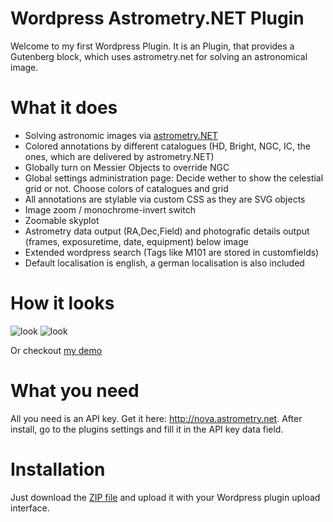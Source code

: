 # Wordpress Astrometry.NET Plugin
Welcome to my first Wordpress Plugin. It is an Plugin, that provides a Gutenberg block, which uses astrometry.net for solving an astronomical image.

# What it does
- Solving astronomic images via [astrometry.NET](http://nova.astrometry.net)
- Colored annotations by different catalogues (HD, Bright, NGC, IC, the ones, which are delivered by astrometry.NET)
- Globally turn on Messier Objects to override NGC
- Global settings administration page: Decide wether to show the celestial grid or not. Choose colors of catalogues and grid
- All annotations are stylable via custom CSS as they are SVG objects
- Image zoom / monochrome-invert switch
- Zoomable skyplot
- Astrometry data output (RA,Dec,Field) and photografic details output (frames, exposuretime, date, equipment) below image
- Extended wordpress search (Tags like M101 are stored in customfields)
- Default localisation is english, a german localisation is also included

# How it looks
![look](https://github.com/MattChique/WordpressAstrometry/raw/master/assets/example1.png)
![look](https://github.com/MattChique/WordpressAstrometry/raw/master/assets/example2.png)

Or checkout [my demo](https://www.cloudgap.de/2021/ngc1893/)

# What you need
All you need is an API key. Get it here: http://nova.astrometry.net. After install, go to the plugins settings and fill it in the API key data field.

# Installation
Just download the [ZIP file](https://github.com/MattChique/WordpressAstrometry/archive/master.zip) and upload it with your Wordpress plugin upload interface.
